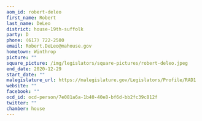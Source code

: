 ```yaml
---
aom_id: robert-deleo
first_name: Robert
last_name: DeLeo
district: house-19th-suffolk
party: D
phone: (617) 722-2500
email: Robert.DeLeo@mahouse.gov
hometown: Winthrop
picture: ""
square_picture: /img/legislators/square-pictures/robert-deleo.jpeg
end_date: 2020-12-29
start_date: ""
malegislature_url: https://malegislature.gov/Legislators/Profile/RAD1
website: ""
facebook: ""
ocd_id: ocd-person/7e081a6a-1b40-40e8-bf6d-bb2fc39c812f
twitter: ""
chamber: house
---
```

